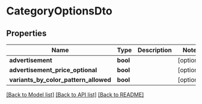 # CategoryOptionsDto

## Properties
Name | Type | Description | Notes
------------ | ------------- | ------------- | -------------
**advertisement** | **bool** |  | [optional] 
**advertisement_price_optional** | **bool** |  | [optional] 
**variants_by_color_pattern_allowed** | **bool** |  | [optional] 

[[Back to Model list]](../README.md#documentation-for-models) [[Back to API list]](../README.md#documentation-for-api-endpoints) [[Back to README]](../README.md)


